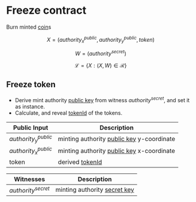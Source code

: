 # Freeze contract

Burn minted [coin](coin.md)s

$$ X = (authority^{public}_x, authority^{public}_y, token) $$

$$ W = (authority^{secret}) $$

$$ \mathcal{L}= \{X:(X,W)\in \mathcal{R}\} $$

## Freeze token
- Derive mint authority [public key](../crypto/keypair.md) from witness $authority^{secret}$, and set it as instance.
- Calculate, and reveal [tokenId](token_id.md) of the tokens.


| Public Input         | Description                                             |
|----------------------|---------------------------------------------------------|
|$authority^{public}_y$| minting authority [public key](../crypto/keypair.md) y-coordinate               |
|$authority^{public}_x$| minting authority [public key](../crypto/keypair.md) x-coordinate               |
| token                | derived [tokenId](token_id.md)                                        |

| Witnesses            | Description                                         |
|----------------------|-----------------------------------------------------|
| $authority^{secret}$ | minting authority [secret key](../crypto/keypair.md)|

